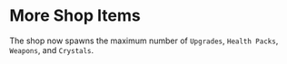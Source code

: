 # More Shop Items

The shop now spawns the maximum number of `Upgrades`, `Health Packs`, `Weapons`, and `Crystals`.